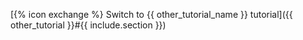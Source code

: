 [{% icon exchange %} Switch to {{ other_tutorial_name }} tutorial]({{ other_tutorial }}#{{ include.section }})

